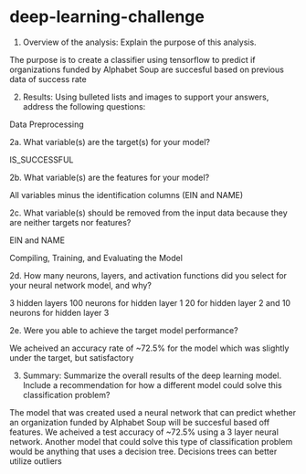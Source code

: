 # deep-learning-challenge

1. Overview of the analysis: Explain the purpose of this analysis.

The purpose  is to create a classifier using tensorflow to predict if organizations funded by Alphabet Soup are succesful based on previous data of success rate

2. Results: Using bulleted lists and images to support your answers, address the following questions:

Data Preprocessing

2a. What variable(s) are the target(s) for your model?

IS_SUCCESSFUL

2b. What variable(s) are the features for your model?

All variables minus the identification columns (EIN and NAME)

2c. What variable(s) should be removed from the input data because they are neither targets nor features?

EIN and NAME


Compiling, Training, and Evaluating the Model

2d. How many neurons, layers, and activation functions did you select for your neural network model, and why?

3 hidden layers
100 neurons for hidden layer 1 20 for hidden layer 2 and 10 neurons for hidden layer 3

2e. Were you able to achieve the target model performance?

We acheived an accuracy rate of ~72.5% for the model which was slightly under the target, but satisfactory

3. Summary: Summarize the overall results of the deep learning model. Include a recommendation for how a different model could solve this classification problem?

The model that was created used a neural network that can predict whether an organization funded by Alphabet Soup will be succesful based off features. We acheived a test accuracy of ~72.5% using a 3 layer neural network. Another model that could solve this type of classification problem would be anything that uses a decision tree. Decisions trees can better utilize outliers
